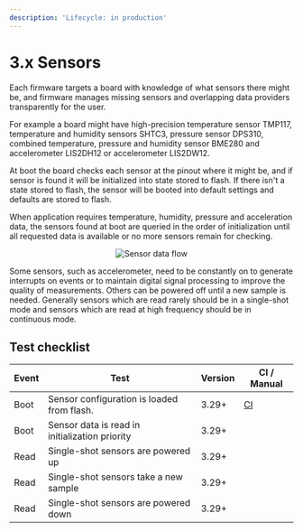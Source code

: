 ```yaml
---
description: 'Lifecycle: in production'
---
```


# 3.x Sensors

Each firmware targets a board with knowledge of what sensors there might be, and firmware manages missing sensors and overlapping data providers transparently for the user.&#x20;

For example a board might have high-precision temperature sensor TMP117, temperature and humidity sensors SHTC3, pressure sensor DPS310, combined temperature, pressure and humidity sensor BME280 and accelerometer LIS2DH12 or accelerometer LIS2DW12.&#x20;

At boot the board checks each sensor at the pinout where it might be, and if sensor is found it will be initialized into state stored to flash. If there isn't a state stored to flash, the sensor will be booted into default settings and defaults are stored to flash.&#x20;

When application requires temperature, humidity, pressure and acceleration data, the sensors found at boot are queried in the order of initialization until all requested data is available or no more sensors remain for checking.

<div align="center"><img src="../../.gitbook/assets/sensor_data_flow.png" alt="Sensor data flow"></div>

Some sensors, such as accelerometer, need to be constantly on to generate interrupts on events or to maintain digital signal processing to improve the quality of measurements. Others can be powered off until a new sample is needed. Generally sensors which are read rarely should be in a single-shot mode and sensors which are read at high frequency should be in continuous mode.&#x20;

## Test checklist

| Event | Test                                           | Version | CI / Manual                                                                                                              |
| ----- | ---------------------------------------------- | ------- | ------------------------------------------------------------------------------------------------------------------------ |
| Boot  | Sensor configuration is loaded from flash.     | 3.29+   | [CI](https://github.com/ruuvi/ruuvi.firmware.c/blob/9d8a7a862be9ad6ac6ab3676c55f873f6ba2d0a7/test/test_app_sensor.c#L63) |
| Boot  | Sensor data is read in initialization priority | 3.29+   |                                                                                                                          |
| Read  | Single-shot sensors are powered up             | 3.29+   |                                                                                                                          |
| Read  | Single-shot sensors take a new sample          | 3.29+   |                                                                                                                          |
| Read  | Single-shot sensors are powered down           | 3.29+   |                                                                                                                          |
